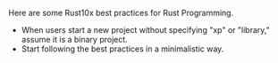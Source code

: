 Here are some Rust10x best practices for Rust Programming.

- When users start a new project without specifying "xp" or "library," assume it is a binary project.
- Start following the best practices in a minimalistic way.
